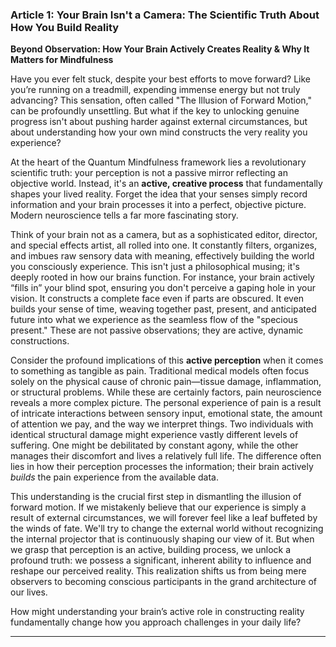 ### **Article 1: Your Brain Isn't a Camera: The Scientific Truth About How You Build Reality**
**Beyond Observation: How Your Brain Actively Creates Reality & Why It Matters for Mindfulness**

Have you ever felt stuck, despite your best efforts to move forward? Like you’re running on a treadmill, expending immense energy but not truly advancing? This sensation, often called "The Illusion of Forward Motion," can be profoundly unsettling. But what if the key to unlocking genuine progress isn't about pushing harder against external circumstances, but about understanding how your own mind constructs the very reality you experience?

At the heart of the Quantum Mindfulness framework lies a revolutionary scientific truth: your perception is not a passive mirror reflecting an objective world. Instead, it's an **active, creative process** that fundamentally shapes your lived reality. Forget the idea that your senses simply record information and your brain processes it into a perfect, objective picture. Modern neuroscience tells a far more fascinating story.

Think of your brain not as a camera, but as a sophisticated editor, director, and special effects artist, all rolled into one. It constantly filters, organizes, and imbues raw sensory data with meaning, effectively building the world you consciously experience. This isn't just a philosophical musing; it's deeply rooted in how our brains function. For instance, your brain actively “fills in” your blind spot, ensuring you don't perceive a gaping hole in your vision. It constructs a complete face even if parts are obscured. It even builds your sense of time, weaving together past, present, and anticipated future into what we experience as the seamless flow of the "specious present." These are not passive observations; they are active, dynamic constructions.

Consider the profound implications of this **active perception** when it comes to something as tangible as pain. Traditional medical models often focus solely on the physical cause of chronic pain—tissue damage, inflammation, or structural problems. While these are certainly factors, pain neuroscience reveals a more complex picture. The personal experience of pain is a result of intricate interactions between sensory input, emotional state, the amount of attention we pay, and the way we interpret things. Two individuals with identical structural damage might experience vastly different levels of suffering. One might be debilitated by constant agony, while the other manages their discomfort and lives a relatively full life. The difference often lies in how their perception processes the information; their brain actively *builds* the pain experience from the available data.

This understanding is the crucial first step in dismantling the illusion of forward motion. If we mistakenly believe that our experience is simply a result of external circumstances, we will forever feel like a leaf buffeted by the winds of fate. We'll try to change the external world without recognizing the internal projector that is continuously shaping our view of it. But when we grasp that perception is an active, building process, we unlock a profound truth: we possess a significant, inherent ability to influence and reshape our perceived reality. This realization shifts us from being mere observers to becoming conscious participants in the grand architecture of our lives.

How might understanding your brain’s active role in constructing reality fundamentally change how you approach challenges in your daily life?

---